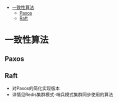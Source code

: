 
* [一致性算法](#一致性算法)
    * [Paxos](#paxos)
    * [Raft](#raft)


# 一致性算法
## Paxos
## Raft
- 对Paxos的简化实现版本
- 详情见Redis集群模式-哨兵模式集群同步使用的算法